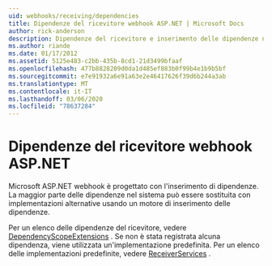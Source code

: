 ```yaml
---
uid: webhooks/receiving/dependencies
title: Dipendenze del ricevitore webhook ASP.NET | Microsoft Docs
author: rick-anderson
description: Dipendenze del ricevitore e inserimento delle dipendenze nei webhook ASP.NET.
ms.author: riande
ms.date: 01/17/2012
ms.assetid: 5125e483-c2bb-435b-8cd1-21d3499bfaaf
ms.openlocfilehash: 477b8828209d0da1d485ef883b0f99b4e1b9b5bf
ms.sourcegitcommit: e7e91932a6e91a63e2e46417626f39d6b244a3ab
ms.translationtype: MT
ms.contentlocale: it-IT
ms.lasthandoff: 03/06/2020
ms.locfileid: "78637284"
---
```

# <a name="aspnet-webhooks-receiver-dependencies"></a>Dipendenze del ricevitore webhook ASP.NET

Microsoft ASP.NET webhook è progettato con l'inserimento di dipendenze. La maggior parte delle dipendenze nel sistema può essere sostituita con implementazioni alternative usando un motore di inserimento delle dipendenze.

Per un elenco delle dipendenze del ricevitore, vedere [DependencyScopeExtensions](https://github.com/aspnet/aspnetWebHooks/blob/master/src/Microsoft.AspNet.WebHooks.Receivers/Extensions/DependencyScopeExtensions.cs) . Se non è stata registrata alcuna dipendenza, viene utilizzata un'implementazione predefinita. Per un elenco delle implementazioni predefinite, vedere [ReceiverServices](https://github.com/aspnet/aspnetWebHooks/blob/master/src/Microsoft.AspNet.WebHooks.Receivers/Services/ReceiverServices.cs) .
